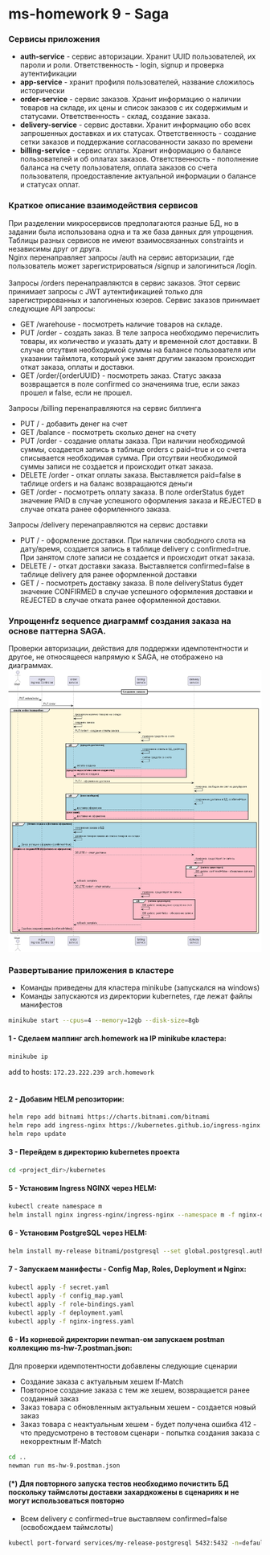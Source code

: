# ms-homework 9 - Saga
### Сервисы приложения
- **auth-service** - сервис авторизации. Хранит UUID пользователей, их пароли и роли. Ответственность - login, signup и проверка аутентификации 
- **app-service** - хранит профиля пользователей, название сложилось исторически
- **order-service** - сервис заказов. Хранит информацию о наличии товаров на складе, их цены и список заказов с их содержимым и статусами. Ответственность - склад, создание заказа.
- **delivery-service** - сервис доставки. Хранит информацию обо всех запрошенных доставках и их статусах. Ответственность - создание сетки заказов и поддержание согласованности заказо по времени
- **billing-service** - сервис оплаты. Хранит информацию о балансе пользователей и об оплатах заказов. Ответственность - пополнение баланса на счету пользователя, оплата заказов со счета пользователя, проедоставление актуальной информации о балансе и статусах оплат.

### Краткое описание взаимодействия сервисов 
При разделении микросервисов предполагаются разные БД, но в задании была использована одна и та же база данных для упрощения. Таблицы разных сервисов не имеют взаимосвязанных constraints и независимы друг от друга. </br> 
Nginx перенаправляет запросы /auth на сервис авторизации, где пользователь может зарегистрироваться /signup и залогиниться /login.  </br>
</br>
Запросы /orders перенаправляются в сервис заказов. Этот сервис принимает запросы с JWT аутентификацией только для зарегистрированных и залогиненых юзеров. Сервис заказов принимает следующие API запросы:
- GET /warehouse - посмотреть наличие товаров на складе.
- PUT /order - создать заказ. В теле запроса необходимо перечислить товары, их количество и указать дату и временной слот доставки. В случае отсутвия необходимой суммы на балансе пользователя или указании таймлота, который уже занят другим заказом происходит откат заказа, оплаты и доставки.
- GET /order/{orderUUID} - посмотреть заказ. Статус заказа возвращается в поле confirmed со значенияма true, если заказ прошел и false, если не прошел.</br>

<p>Запросы /billing перенаправляются на сервис биллинга</p>

- PUT / - добавить денег на счет
- GET /balance - посмотреть сколько денег на счету
- PUT /order - создание оплаты заказа. При наличии необходимой суммы, создается запись в таблице orders c paid=true и со счета списывается необходимая сумма. При отсутвии необходимой суммы записи не создается и происходит откат заказа.
- DELETE /order - откат оплаты заказа. Выставляется paid=false в таблице orders и на баланс возвращаются деньги 
- GET /order - посмотреть оплату заказа. В поле orderStatus будет значение PAID в случае успешного оформления заказа и REJECTED в случае отката ранее оформленного заказа.

<p>Запросы /delivery перенаправляются на сервис доставки</p>

- PUT / - оформление доставки. При наличии свободного слота на дату/время, создается запись в таблице delivery с confirmed=true. При занятом слоте записи не создается и происходит откат заказа.
- DELETE / - откат доставки заказа. Выставляется confirmed=false в таблице delivery для ранее оформленной доставки
- GET / - посмотреть доставку заказа. В поле deliveryStatus будет значение CONFIRMED в случае успешного оформления доставки и REJECTED в случае отката ранее оформленной доставки.

### Упрощеннfz sequence диаграммf создания заказа на основе паттерна SAGA. 
Проверки авторизации, действия для поддержки идемпотентности и другое, не относящееся напрямую к SAGA, не отображено на диаграммах.
![create_order_saga.png](create_order_saga.png)

### Развертывание приложения в кластере
- Команды приведены для кластера minikube (запускался на windows)
- Команды запускаются из директории kubernetes, где лежат файлы манифестов

```bash
minikube start --cpus=4 --memory=12gb --disk-size=8gb
```

#### 1 - Сделаем маппинг arch.homework на IP minikube кластера:
```bash
minikube ip
```
add to hosts: `172.23.222.239 arch.homework`<br/>
<br/>
#### 2 - Добавим HELM репозитории:
[//]: # (helm repo add prometheus-community https://prometheus-community.github.io/helm-charts)
[//]: # (helm repo add stable https://charts.helm.sh/stable)
```bash
helm repo add bitnami https://charts.bitnami.com/bitnami
helm repo add ingress-nginx https://kubernetes.github.io/ingress-nginx
helm repo update
```
#### 3 - Перейдем в директорию kubernetes проекта
```bash
cd <project_dir>/kubernetes
```

[//]: # (#### 4 - Установим kube-prometheus-stack через HELM:)
[//]: # (```bash)
[//]: # (# helm install prom prometheus-community/kube-prometheus-stack -f prometheus.yaml --atomic)
[//]: # (```)

#### 5 - Установим Ingress NGINX через HELM:
```bash
kubectl create namespace m
helm install nginx ingress-nginx/ingress-nginx --namespace m -f nginx-daemon.yaml --atomic
```

#### 6 - Установим PostgreSQL через HELM:
```bash
helm install my-release bitnami/postgresql --set global.postgresql.auth.username=postgres --set global.postgresql.auth.password=pass --set global.postgresql.auth.database=postgres
```

#### 7 - Запускаем манифесты - Config Map, Roles, Deployment и Nginx:
```bash
kubectl apply -f secret.yaml
kubectl apply -f config_map.yaml
kubectl apply -f role-bindings.yaml
kubectl apply -f deployment.yaml
kubectl apply -f nginx-ingress.yaml
```

#### 6 - Из корневой директории newman-ом запускаем postman коллекцию ms-hw-7.postman.json:
Для проверки идемпотентности добавлены следующие сценарии
- Создание заказа с актуальным хешем If-Match
- Повторное создание заказа с тем же хешем, возвращается ранее созданный заказ
- Заказ товара с обновленным актуальным хешем - создается новый заказ
- Заказ товара с неактуальным хешем - будет получена ошибка 412 - что предусмотрено в тестовом сценари - попытка создания заказа с некорректным If-Match
```bash
cd ..
newman run ms-hw-9.postman.json
```
#### (*) Для повторного запуска тестов необходимо почистить БД поскольку таймслоты доставки захардкожены в сценариях и не могут использоваться повторно
- Всем delivery с confirmed=true выставляем confirmed=false (освобождаем таймслоты)
```bash
kubectl port-forward services/my-release-postgresql 5432:5432 -n=default
```
